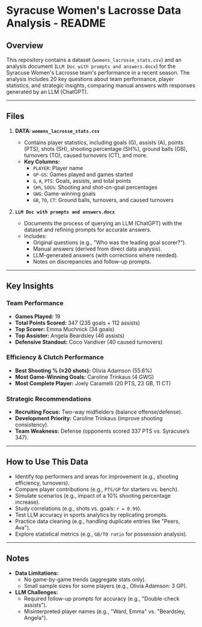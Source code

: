 # **Syracuse Women's Lacrosse Data Analysis - README**

## **Overview**
This repository contains a dataset (`womens_lacrosse_stats.csv`) and an analysis document (`LLM Doc with prompts and answers.docx`) for the Syracuse Women's Lacrosse team's performance in a recent season. The analysis includes 20 key questions about team performance, player statistics, and strategic insights, comparing manual answers with responses generated by an LLM (ChatGPT).

---

## **Files**
1. **DATA: `womens_lacrosse_stats.csv`**  
   - Contains player statistics, including goals (G), assists (A), points (PTS), shots (SH), shooting percentage (SH%), ground balls (GB), turnovers (TO), caused turnovers (CT), and more.  
   - **Key Columns:**  
     - `PLAYER`: Player name  
     - `GP-GS`: Games played and games started  
     - `G`, `A`, `PTS`: Goals, assists, and total points  
     - `SH%`, `SOG%`: Shooting and shot-on-goal percentages  
     - `GWG`: Game-winning goals  
     - `GB`, `TO`, `CT`: Ground balls, turnovers, and caused turnovers  

2. **`LLM Doc with prompts and answers.docx`**  
   - Documents the process of querying an LLM (ChatGPT) with the dataset and refining prompts for accurate answers.  
   - Includes:  
     - Original questions (e.g., "Who was the leading goal scorer?").  
     - Manual answers (derived from direct data analysis).  
     - LLM-generated answers (with corrections where needed).  
     - Notes on discrepancies and follow-up prompts.  

---

## **Key Insights**
### **Team Performance**
- **Games Played:** 19  
- **Total Points Scored:** 347 (235 goals + 112 assists)  
- **Top Scorer:** Emma Muchnick (34 goals)  
- **Top Assister:** Angela Beardsley (46 assists)  
- **Defensive Standout:** Coco Vandiver (40 caused turnovers)  

### **Efficiency & Clutch Performance**
- **Best Shooting % (≥20 shots):** Olivia Adamson (55.6%)  
- **Most Game-Winning Goals:** Caroline Trinkaus (4 GWG)  
- **Most Complete Player:** Joely Caramelli (20 PTS, 23 GB, 11 CT)  

### **Strategic Recommendations**
- **Recruiting Focus:** Two-way midfielders (balance offense/defense).  
- **Development Priority:** Caroline Trinkaus (improve shooting consistency).  
- **Team Weakness:** Defense (opponents scored 337 PTS vs. Syracuse’s 347).  

---

## **How to Use This Data**
   - Identify top performers and areas for improvement (e.g., shooting efficiency, turnovers).  
   - Compare player contributions (e.g., `PTS/GP` for starters vs. bench).  
   - Simulate scenarios (e.g., impact of a 10% shooting percentage increase).  
   - Study correlations (e.g., shots vs. goals: `r = 0.99`).  
   - Test LLM accuracy in sports analytics by replicating prompts.  
   - Practice data cleaning (e.g., handling duplicate entries like "Peers, Ava").  
   - Explore statistical metrics (e.g., `GB/TO ratio` for possession analysis).  

---

## **Notes**
- **Data Limitations:**  
  - No game-by-game trends (aggregate stats only).  
  - Small sample sizes for some players (e.g., Olivia Adamson: 3 GP).  
- **LLM Challenges:**  
  - Required follow-up prompts for accuracy (e.g., "Double-check assists").  
  - Misinterpreted player names (e.g., "Ward, Emma" vs. "Beardsley, Angela").  
